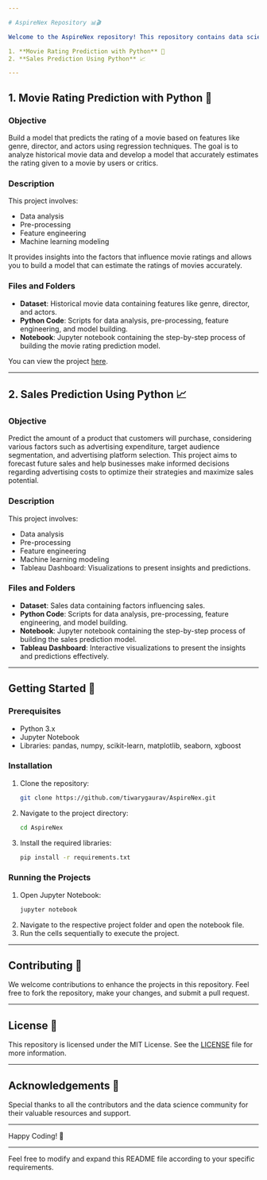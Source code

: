 ```yaml
---

# AspireNex Repository 📊🎬

Welcome to the AspireNex repository! This repository contains data science tasks and projects focused on predictive analytics using Python. The projects included are:

1. **Movie Rating Prediction with Python** 🎥
2. **Sales Prediction Using Python** 📈

---
```


## 1. Movie Rating Prediction with Python 🎥

### Objective
Build a model that predicts the rating of a movie based on features like genre, director, and actors using regression techniques. The goal is to analyze historical movie data and develop a model that accurately estimates the rating given to a movie by users or critics.

### Description
This project involves:
- Data analysis
- Pre-processing
- Feature engineering
- Machine learning modeling

It provides insights into the factors that influence movie ratings and allows you to build a model that can estimate the ratings of movies accurately.

### Files and Folders
- **Dataset**: Historical movie data containing features like genre, director, and actors.
- **Python Code**: Scripts for data analysis, pre-processing, feature engineering, and model building.
- **Notebook**: Jupyter notebook containing the step-by-step process of building the movie rating prediction model.

You can view the project [here](https://github.com/tiwarygaurav/AspireNex).

---

## 2. Sales Prediction Using Python 📈

### Objective
Predict the amount of a product that customers will purchase, considering various factors such as advertising expenditure, target audience segmentation, and advertising platform selection. This project aims to forecast future sales and help businesses make informed decisions regarding advertising costs to optimize their strategies and maximize sales potential.

### Description
This project involves:
- Data analysis
- Pre-processing
- Feature engineering
- Machine learning modeling
- Tableau Dashboard: Visualizations to present insights and predictions.

### Files and Folders
- **Dataset**: Sales data containing factors influencing sales.
- **Python Code**: Scripts for data analysis, pre-processing, feature engineering, and model building.
- **Notebook**: Jupyter notebook containing the step-by-step process of building the sales prediction model.
- **Tableau Dashboard**: Interactive visualizations to present the insights and predictions effectively.

---

## Getting Started 🚀

### Prerequisites
- Python 3.x
- Jupyter Notebook
- Libraries: pandas, numpy, scikit-learn, matplotlib, seaborn, xgboost

### Installation
1. Clone the repository:
   ```bash
   git clone https://github.com/tiwarygaurav/AspireNex.git
   ```
2. Navigate to the project directory:
   ```bash
   cd AspireNex
   ```
3. Install the required libraries:
   ```bash
   pip install -r requirements.txt
   ```

### Running the Projects
1. Open Jupyter Notebook:
   ```bash
   jupyter notebook
   ```
2. Navigate to the respective project folder and open the notebook file.
3. Run the cells sequentially to execute the project.

---

## Contributing 🤝

We welcome contributions to enhance the projects in this repository. Feel free to fork the repository, make your changes, and submit a pull request.

---

## License 📜

This repository is licensed under the MIT License. See the [LICENSE](LICENSE) file for more information.

---

## Acknowledgements 🙏

Special thanks to all the contributors and the data science community for their valuable resources and support.

---

Happy Coding! 🚀

---

Feel free to modify and expand this README file according to your specific requirements.
